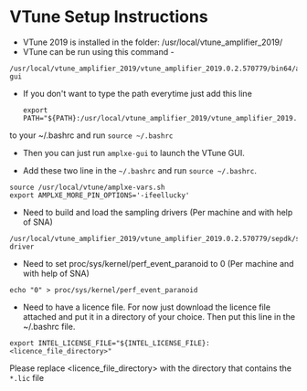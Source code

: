 # VTune Setup Instructions

- VTune 2019 is installed in the folder: /usr/local/vtune_amplifier_2019/
- VTune can be run using this command - 
```
/usr/local/vtune_amplifier_2019/vtune_amplifier_2019.0.2.570779/bin64/amplxe-gui
```
- If you don't want to type the path everytime just add this line
  ```
  export PATH="${PATH}:/usr/local/vtune_amplifier_2019/vtune_amplifier_2019.0.2.570779/bin64"
  ```
to your ~/.bashrc and run `source ~/.bashrc`
- Then you can just run `amplxe-gui` to launch the VTune GUI.

- Add these two line in the `~/.bashrc` and run `source ~/.bashrc`.
```
source /usr/local/vtune/amplxe-vars.sh
export AMPLXE_MORE_PIN_OPTIONS='-ifeellucky'

```
- Need to build and load the sampling drivers (Per machine and with help of SNA)
```
/usr/local/vtune_amplifier_2019/vtune_amplifier_2019.0.2.570779/sepdk/src/build-driver
```
- Need to set proc/sys/kernel/perf_event_paranoid to 0 (Per machine and with help of SNA)
```
echo "0" > proc/sys/kernel/perf_event_paranoid
```
- Need to have a licence file. For now just download the licence file attached and put it in a directory of your choice. Then put this line in the ~/.bashrc file.

```
export INTEL_LICENSE_FILE="${INTEL_LICENSE_FILE}:<licence_file_directory>"
```
Please replace <licence_file_directory> with the directory that contains the `*.lic` file
